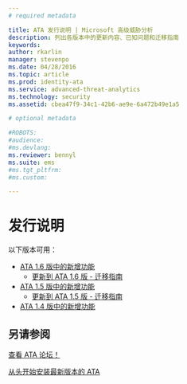 ```yaml
---
# required metadata

title: ATA 发行说明 | Microsoft 高级威胁分析
description: 列出各版本中的更新内容、已知问题和迁移指南
keywords:
author: rkarlin
manager: stevenpo
ms.date: 04/28/2016
ms.topic: article
ms.prod: identity-ata
ms.service: advanced-threat-analytics
ms.technology: security
ms.assetid: cbea47f9-34c1-42b6-ae9e-6a472b49e1a5

# optional metadata

#ROBOTS:
#audience:
#ms.devlang:    
ms.reviewer: bennyl
ms.suite: ems
#ms.tgt_pltfrm:
#ms.custom:

---
```


# 发行说明
以下版本可用：

- [ATA 1.6 版中的新增功能](whats-new-version-1.6.md)
   - [更新到 ATA 1.6 版 - 迁移指南](/advanced-threat-analytics/understand-explore/ata-update-1.6-migration-guide)
- [ATA 1.5 版中的新增功能](whats-new-version-1.5.md)
   - [更新到 ATA 1.5 版 - 迁移指南](/advanced-threat-analytics/understand-explore/ata-update-1.5-migration-guide)
- [ATA 1.4 版中的新增功能](whats-new-version-1.4.md)

## 另请参阅
[查看 ATA 论坛！](https://social.technet.microsoft.com/Forums/security/en-US/home?forum=mata)

[从头开始安装最新版本的 ATA](/advanced-threat-analytics/deploy-use/install-ata)


<!--HONumber=May16_HO1-->


